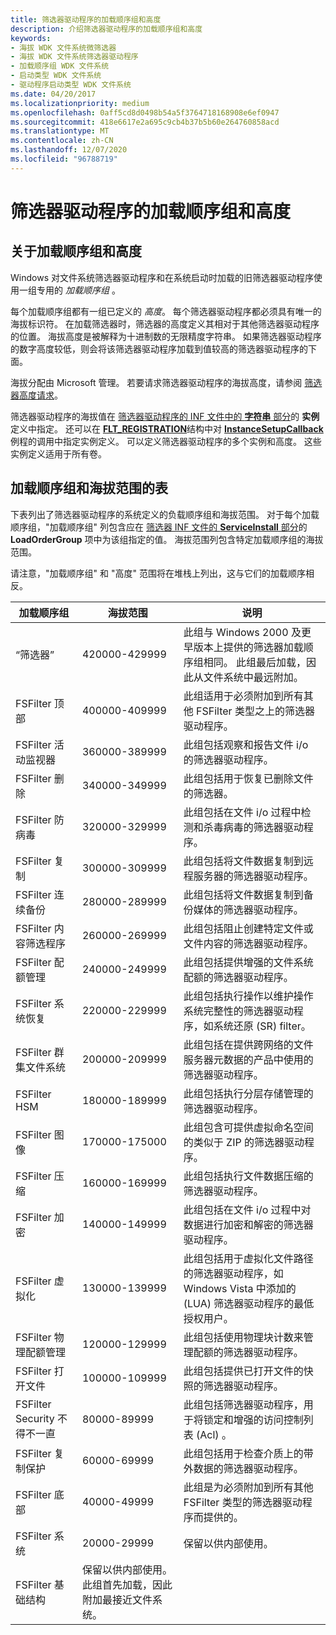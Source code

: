 ```yaml
---
title: 筛选器驱动程序的加载顺序组和高度
description: 介绍筛选器驱动程序的加载顺序组和高度
keywords:
- 海拔 WDK 文件系统微筛选器
- 海拔 WDK 文件系统筛选器驱动程序
- 加载顺序组 WDK 文件系统
- 启动类型 WDK 文件系统
- 驱动程序启动类型 WDK 文件系统
ms.date: 04/20/2017
ms.localizationpriority: medium
ms.openlocfilehash: 0aff5cd8d0498b54a5f3764718168908e6ef0947
ms.sourcegitcommit: 418e6617e2a695c9cb4b37b5b60e264760858acd
ms.translationtype: MT
ms.contentlocale: zh-CN
ms.lasthandoff: 12/07/2020
ms.locfileid: "96788719"
---
```

# <a name="load-order-groups-and-altitudes-for-filter-drivers"></a>筛选器驱动程序的加载顺序组和高度

## <a name="about-load-order-groups-and-altitudes"></a>关于加载顺序组和高度

Windows 对文件系统筛选器驱动程序和在系统启动时加载的旧筛选器驱动程序使用一组专用的 *加载顺序组* 。

每个加载顺序组都有一组已定义的 *高度*。 每个筛选器驱动程序都必须具有唯一的海拔标识符。 在加载筛选器时，筛选器的高度定义其相对于其他筛选器驱动程序的位置。 海拔高度是被解释为十进制数的无限精度字符串。 如果筛选器驱动程序的数字高度较低，则会将该筛选器驱动程序加载到值较高的筛选器驱动程序的下面。

海拔分配由 Microsoft 管理。 若要请求筛选器驱动程序的海拔高度，请参阅 [筛选器高度请求](minifilter-altitude-request.md)。

筛选器驱动程序的海拔值在 [筛选器驱动程序的 INF 文件中的 **字符串** 部分](creating-an-inf-file-for-a-minifilter-driver.md)的 **实例** 定义中指定。 还可以在 [**FLT_REGISTRATION**](/windows-hardware/drivers/ddi/fltkernel/ns-fltkernel-_flt_registration)结构中对 [**InstanceSetupCallback**](/windows-hardware/drivers/ddi/fltkernel/nc-fltkernel-pflt_instance_setup_callback)例程的调用中指定实例定义。 可以定义筛选器驱动程序的多个实例和高度。 这些实例定义适用于所有卷。

## <a name="table-of-load-order-groups-and-altitude-ranges"></a>加载顺序组和海拔范围的表

下表列出了筛选器驱动程序的系统定义的负载顺序组和海拔范围。 对于每个加载顺序组，"加载顺序组" 列包含应在 [筛选器 INF 文件的 **ServiceInstall** 部分](creating-an-inf-file-for-a-minifilter-driver.md)的 **LoadOrderGroup** 项中为该组指定的值。 海拔范围列包含特定加载顺序组的海拔范围。

请注意，"加载顺序组" 和 "高度" 范围将在堆栈上列出，这与它们的加载顺序相反。

加载顺序组 | 海拔范围 | 说明 |
| -------------- | -------------- | ----------- |
| “筛选器” | 420000-429999 | 此组与 Windows 2000 及更早版本上提供的筛选器加载顺序组相同。 此组最后加载，因此从文件系统中最远附加。 |
| FSFilter 顶部 | 400000-409999 | 此组适用于必须附加到所有其他 FSFilter 类型之上的筛选器驱动程序。 |
| FSFilter 活动监视器 | 360000-389999 | 此组包括观察和报告文件 i/o 的筛选器驱动程序。 |
| FSFilter 删除 | 340000-349999 | 此组包括用于恢复已删除文件的筛选器。 |
| FSFilter 防病毒 | 320000-329999 | 此组包括在文件 i/o 过程中检测和杀毒病毒的筛选器驱动程序。 |
| FSFilter 复制 | 300000-309999 | 此组包括将文件数据复制到远程服务器的筛选器驱动程序。 |
| FSFilter 连续备份 | 280000-289999 | 此组包括将文件数据复制到备份媒体的筛选器驱动程序。 |
| FSFilter 内容筛选程序 | 260000-269999 | 此组包括阻止创建特定文件或文件内容的筛选器驱动程序。 |
| FSFilter 配额管理 | 240000-249999 | 此组包括提供增强的文件系统配额的筛选器驱动程序。 |
| FSFilter 系统恢复 | 220000-229999 | 此组包括执行操作以维护操作系统完整性的筛选器驱动程序，如系统还原 (SR) filter。 |
| FSFilter 群集文件系统 | 200000-209999 | 此组包括在提供跨网络的文件服务器元数据的产品中使用的筛选器驱动程序。 |
| FSFilter HSM | 180000-189999 | 此组包括执行分层存储管理的筛选器驱动程序。 |
| FSFilter 图像 | 170000-175000 | 此组包含可提供虚拟命名空间的类似于 ZIP 的筛选器驱动程序。 |
| FSFilter 压缩 | 160000-169999 | 此组包括执行文件数据压缩的筛选器驱动程序。 |
| FSFilter 加密 | 140000-149999 | 此组包括在文件 i/o 过程中对数据进行加密和解密的筛选器驱动程序。 |
| FSFilter 虚拟化 | 130000-139999 | 此组包括用于虚拟化文件路径的筛选器驱动程序，如 Windows Vista 中添加的 (LUA) 筛选器驱动程序的最低授权用户。 |
| FSFilter 物理配额管理 | 120000-129999 | 此组包括使用物理块计数来管理配额的筛选器驱动程序。 |
| FSFilter 打开文件 | 100000-109999 | 此组包括提供已打开文件的快照的筛选器驱动程序。 |
| FSFilter Security 不得不一直 | 80000-89999 | 此组包括筛选器驱动程序，用于将锁定和增强的访问控制列表 (Acl) 。 |
| FSFilter 复制保护 | 60000-69999 | 此组包括用于检查介质上的带外数据的筛选器驱动程序。 |
| FSFilter 底部 | 40000-49999 | 此组是为必须附加到所有其他 FSFilter 类型的筛选器驱动程序而提供的。 |
| FSFilter 系统 | 20000-29999 | 保留以供内部使用。 |
| FSFilter 基础结构 | 保留以供内部使用。 此组首先加载，因此附加最接近文件系统。 |
